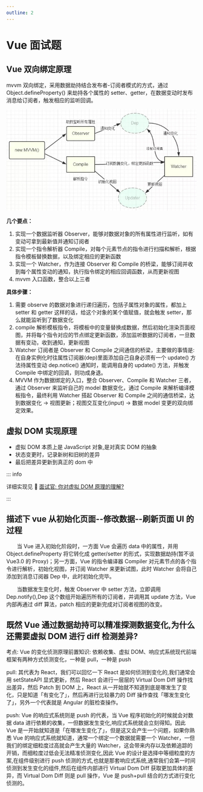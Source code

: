 ```yaml
---
outline: 2
---
```


# Vue 面试题

## Vue 双向绑定原理

mvvm 双向绑定，采用数据劫持结合发布者-订阅者模式的方式，通过 ​​Object.defineProperty()​​ 来劫持各个属性的 setter、getter，在数据变动时发布消息给订阅者，触发相应的监听回调。

![Vue 双向绑定原理](/imgs/interview/vue/1.jpg)

**几个要点：**

1. 实现一个数据监听器 Observer，能够对数据对象的所有属性进行监听，如有变动可拿到最新值并通知订阅者
2. 实现一个指令解析器 Compile，对每个元素节点的指令进行扫描和解析，根据指令模板替换数据，以及绑定相应的更新函数
3. 实现一个 Watcher，作为连接 Observer 和 Compile 的桥梁，能够订阅并收到每个属性变动的通知，执行指令绑定的相应回调函数，从而更新视图
4. mvvm 入口函数，整合以上三者

**具体步骤：**

1.  需要 observe 的数据对象进行递归遍历，包括子属性对象的属性，都加上 setter 和 getter 这样的话，给这个对象的某个值赋值，就会触发 setter，那么就能监听到了数据变化
2.  compile 解析模板指令，将模板中的变量替换成数据，然后初始化渲染页面视图，并将每个指令对应的节点绑定更新函数，添加监听数据的订阅者，一旦数据有变动，收到通知，更新视图
3.  Watcher 订阅者是 Observer 和 Compile 之间通信的桥梁，主要做的事情是: 在自身实例化时往属性订阅器(dep)里面添加自己自身必须有一个 update() 方法待属性变动 dep.notice() 通知时，能调用自身的 update() 方法，并触发 Compile 中绑定的回调，则功成身退。
4.  MVVM 作为数据绑定的入口，整合 Observer、Compile 和 Watcher 三者，通过 Observer 来监听自己的 model 数据变化，通过 Compile 来解析编译模板指令，最终利用 Watcher 搭起 Observer 和 Compile 之间的通信桥梁，达到数据变化 -> 视图更新；视图交互变化(input) -> 数据 model 变更的双向绑定效果。

## 虚拟 DOM 实现原理

- 虚拟 DOM 本质上是 JavaScript 对象,是对真实 DOM 的抽象
- 状态变更时，记录新树和旧树的差异
- 最后把差异更新到真正的 dom 中

::: info

详细实现见 :link: [面试官: 你对虚拟 DOM 原理的理解?](https://juejin.cn/post/6844903902429577229)

:::

## 描述下 vue 从初始化页面--修改数据--刷新页面 UI 的过程

&emsp;&emsp;当 Vue 进入初始化阶段时，一方面 Vue 会遍历 data 中的属性，并用 Object.defineProperty 将它转化成 getter/setter 的形式，实现数据劫持(暂不谈 Vue3.0 的 Proxy)；另一方面，Vue 的指令编译器 Compiler 对元素节点的各个指令进行解析，初始化视图，并订阅 Watcher 来更新试图，此时 Watcher 会将自己添加到消息订阅器 Dep 中，此时初始化完毕。

&emsp;&emsp;当数据发生变化时，触发 Observer 中 setter 方法，立即调用 Dep.notify(),Dep 这个数组开始遍历所有的订阅者，并调用其 update 方法，Vue 内部再通过 diff 算法，patch 相应的更新完成对订阅者视图的改变。

## 既然 Vue 通过数据劫持可以精准探测数据变化,为什么还需要虚拟 DOM 进行 diff 检测差异?

考点: Vue 的变化侦测原理前置知识: 依赖收集、虚拟 DOM、响应式系统现代前端框架有两种方式侦测变化，一种是 pull，一种是 push

pull: 其代表为 React，我们可以回忆一下 React 是如何侦测到变化的,我们通常会用 setStateAPI 显式更新，然后 React 会进行一层层的 Virtual Dom Diff 操作找出差异，然后 Patch 到 DOM 上，React 从一开始就不知道到底是哪发生了变化，只是知道「有变化了」，然后再进行比较暴力的 Diff 操作查找「哪发生变化了」，另外一个代表就是 Angular 的脏检查操作。

push: Vue 的响应式系统则是 push 的代表，当 Vue 程序初始化的时候就会对数据 data 进行依赖的收集，一但数据发生变化,响应式系统就会立刻得知。因此 Vue 是一开始就知道是「在哪发生变化了」，但是这又会产生一个问题，如果你熟悉 Vue 的响应式系统就知道，通常一个绑定一个数据就需要一个 Watcher，一但我们的绑定细粒度过高就会产生大量的 Watcher，这会带来内存以及依赖追踪的开销，而细粒度过低会无法精准侦测变化,因此 Vue 的设计是选择中等细粒度的方案,在组件级别进行 push 侦测的方式,也就是那套响应式系统,通常我们会第一时间侦测到发生变化的组件,然后在组件内部进行 Virtual Dom Diff 获取更加具体的差异，而 Virtual Dom Diff 则是 pull 操作，Vue 是 push+pull 结合的方式进行变化侦测的。
